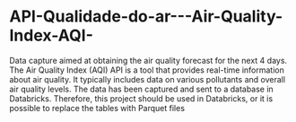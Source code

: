# API-Qualidade-do-ar---Air-Quality-Index-AQI-
Data capture aimed at obtaining the air quality forecast for the next 4 days.
The Air Quality Index (AQI) API is a tool that provides real-time information about air quality. It typically includes data on various pollutants and overall air quality levels.
The data has been captured and sent to a database in Databricks. Therefore, this project should be used in Databricks, or it is possible to replace the tables with Parquet files
